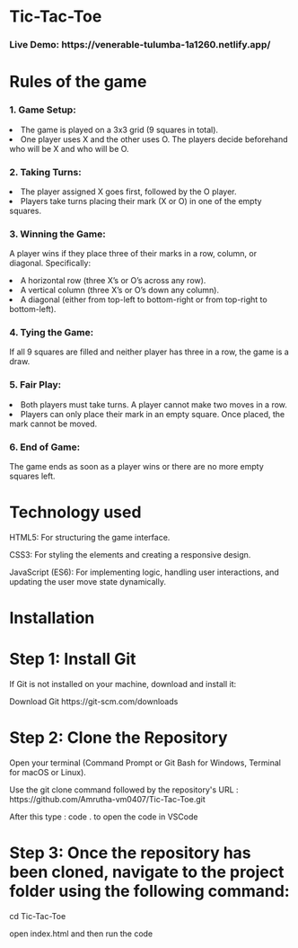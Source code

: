 <h1>Tic-Tac-Toe</h1>
<h3>Live Demo: https://venerable-tulumba-1a1260.netlify.app/</h3>
<h1>Rules of the game</h1>
<h3>1. Game Setup:</h3>
<li>The game is played on a 3x3 grid (9 squares in total).</li>
<li>One player uses X and the other uses O. The players decide beforehand who will be X and who will be O.</li>
<h3>2. Taking Turns:</h3>
<li>The player assigned X goes first, followed by the O player.</li>
<li>Players take turns placing their mark (X or O) in one of the empty squares.</li>
<h3>3. Winning the Game:</h3>
<p>A player wins if they place three of their marks in a row, column, or diagonal. Specifically:</p>

<li>A horizontal row (three X’s or O’s across any row).</li>
<li>A vertical column (three X’s or O’s down any column).</li>
<li>A diagonal (either from top-left to bottom-right or from top-right to bottom-left).</li>
<h3>4. Tying the Game:</h3>
<p>If all 9 squares are filled and neither player has three in a row, the game is a draw.</p>
<h3>5. Fair Play:</h3>
<li>Both players must take turns. A player cannot make two moves in a row.</li>
<li>Players can only place their mark in an empty square. Once placed, the mark cannot be moved.</li>
<h3>6. End of Game:</h3>
<p>The game ends as soon as a player wins or there are no more empty squares left.</p>

<h1>Technology used</h1>
<p>HTML5: For structuring the game interface.</p>
<p>CSS3: For styling the elements and creating a responsive design.</p>
<p>JavaScript (ES6): For implementing logic, handling user interactions, and updating the user move state dynamically.</p>

<h1>Installation</h1>

<h1>Step 1: Install Git </h1>
<p>If Git is not installed on your machine, download and install it:</p>
<p>Download Git https://git-scm.com/downloads</p>


<h1>Step 2: Clone the Repository</h1>
<p>Open your terminal (Command Prompt or Git Bash for Windows, Terminal for macOS or Linux).</p>
<p>Use the git clone command followed by the repository's URL : https://github.com/Amrutha-vm0407/Tic-Tac-Toe.git</p>
<p>After this type : code . to open the code in VSCode</p>



<h1>Step 3: Once the repository has been cloned, navigate to the project folder using the following command:</h1>
<p>cd Tic-Tac-Toe</p>
<p>open index.html and then run the code </p>
